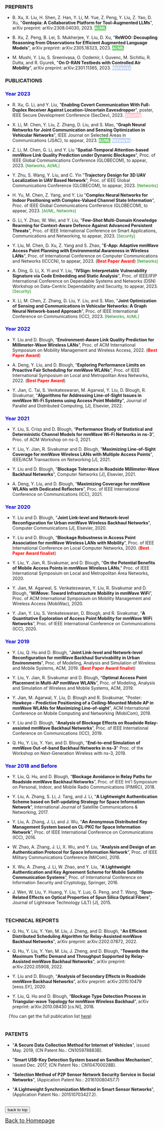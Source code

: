 <!-- 
## <span id="j7"><font color='darkblue' face="Georgia">RECENT PUBLICATIONS</font></span> -->
<!--  ([Google Scholar Profile](https://scholar.google.com/citations?user=B0m2kgQAAAAJ&hl=en)) -->
 
<!-- ### JOURNAL PUBLICATIONS 

* Y. Jian, C. Tai, S. Venkateswaran, M. Agarwal, Y. Liu, D. Blough, R. Sivakumar, "**Algorithms for Addressing Line-of-Sight Issues in mmWave Wi-Fi Systems using Access Point Mobility**", Journal of Parallel and Distributed Computing, Elsevier, 2022.
 
* Y. Liu, Y. Jian, R. Sivakumar and D. Blough, "**Maximizing Line-of-Sight Coverage for mmWave Wireless LANs with Multiple Access Points**", IEEE/ACM Transactions on Networking, 2021.
 
* Y. Liu and D. Blough, "**Blockage Tolerance in Roadside Millimeter-Wave Backhaul Networks**" [J], Computer Networks, Elsevier, 2021.

* Y. Liu and D. Blough, "**Joint Link-level and Network-level Reconfiguration for Urban mmWave Wireless Backhaul Networks**", Computer Communications, Elsevier, 2020.

* Y. Liu, A. Zhang, S. Li, J. Tang, and J. Li, “**A Lightweight Authentication Scheme based on Self-updating Strategy for Space Information Network**”, International Journal of Satellite Communications & Networking, 2017.

* J. Wen, W. Liu, Y. Huang, Y. Liu, Y. Luo, G. Peng, and T. Wang, “**Spun-Related Effects on Optical Properties of Spun Silica Optical Fibers**” [J], Journal of Lightwave Technology (JLT), 2015.
<br /> <br /> -->

### PREPRINTS
* B. Xu, X. Liu, H. Shen, Z. Han, Y. Li, M. Yue, Z. Peng, Y. Liu, Z. Yao, D. Xu, "**Gentopia: A Collaborative Platform for Tool-Augmented LLMs**", arXiv preprint: 	arXiv:2308.04030, 2023. **<font style="background: rgb(100, 200, 100)" color='white' size=2>AI/ML</font>**

* B. Xu, Z. Peng, B. Lei, S. Mukherjee, Y. Liu, D. Xu, "**ReWOO: Decoupling Reasoning from Observations for Efficient Augmented Language Models**", arXiv preprint: arXiv:2305.18323, 2023. **<font style="background: rgb(100, 200, 100)" color='white' size=2>AI/ML</font>**

* M. Mushi, Y. Liu, S. Sreenivasa, O. Ozdemir, I. Guvenc, M. Sichitiu, R. Dutta, and R. Gyurek, "**On O-RAN Testbeds with Controlled Air Mobility**", arXiv preprint: arXiv:2301.11365, 2023. **<font style="background: rgb(193, 210, 240)" color='white' size=2>Networks</font>**

### PUBLICATIONS 
### <font color='#0000dd'>Year 2023</font>

* R. Xu, G. Li, and Y. Liu, "**Enabling Covert Communication With Full-Duplex Receiver Against Location-Uncertain Eavesdropper**", poster, IEEE Secure Development Conference (SecDev), 2023. **<font style="background: rgb(255, 192, 203)" color='white' size=2>Security</font>**

* X. Li, M. Chen, Y. Liu, Z. Zhang, D. Liu, and S. Mao, "**Graph Neural Networks for Joint Communication and Sensing Optimization in Vehicular Networks**", IEEE Journal on Selected Areas in Communications (JSAC), to appear, 2023. **<font style="background: rgb(100, 200, 100)" color='white' size=2>AI/ML</font>** **<font style="background: rgb(193, 210, 240)" color='white' size=2>Networks</font>**

* Z. Li, M. Chen, G. Li, and Y. Liu "**Spatial-Temporal Attention-based mmWave Link Quality Prediction under Dynamic Blockages**", Proc. of IEEE Global Communications Conference (GLOBECOM), to appear, 2023. <font color='green' size =2>\[Networks, AI/ML\]</font>

* Y. Zhu, S. Wang, Y. Liu, and C. Yin "**Trajectory Design for 3D UAV Localization in UAV Based Network**", Proc. of IEEE Global Communications Conference (GLOBECOM), to appear, 2023. <font color='green' size =2>\[Networks\]</font>

* H. Yu, M. Chen, Z. Yang, and Y. Liu "**Complex Neural Networks for Indoor Positioning with Complex-Valued Channel State Information**", Proc. of IEEE Global Communications Conference (GLOBECOM), to appear, 2023. <font color='green' size =2>\[AI/ML, Networks\]</font>

* G. Li, Y. Zhao, W. Wei, and Y. Liu, "**Few-Shot Multi-Domain Knowledge Rearming for Context-Aware Defence Against Advanced Persistent Threats**", Proc. of IEEE International Conference on Smart Applications, Communications and Networking, to appear, 2023. <font color='green' size =2>\[Security\]</font>

* Y. Liu, M. Chen, D. Xu, Z. Yang and S. Zhao, "**E-App: Adaptive mmWave Access Point Planning with Environmental Awareness in Wireless LANs**", Proc. of International Conference on Computer Communications and Networks (ICCCN), to appear, 2023. (**<font color='red'>Best Paper Award</font>**) <font color='green' size =2>\[Networks\]</font>

* A. Ding, G. Li, X. Yi and Y. Liu, "**IVSign: Interpretable Vulnerability Signature via Code Embedding and Static Analysis**", Proc. of IEEE/IFIP International Conference on Dependable Systems and Networks (DSN) Workshop on Data-Centric Dependability and Security, to appear, 2023. <font color='green' size =2>\[Security\]</font>

* X. Li, M. Chen, Z. Zhang, D. Liu, Y. Liu, and S. Mao, "**Joint Optimization of Sensing and Communications in Vehicular Networks: A Graph Neural Network-based Approach**", Proc. of IEEE International Conference on Communications (ICC), 2023. <font color='green' size =2>\[Networks, AI/ML\]</font>

### <font color='#0000dd'>Year 2022</font>

* Y. Liu and D. Blough, “**Environment-Aware Link Quality Prediction for Millimeter-Wave Wireless LANs**”, Proc. of ACM International Symposium on Mobility Management and Wireless Access, 2022. (**<font color='red'>Best Paper Award</font>**)

* A. Deng, Y. Liu, and D. Blough, “**Exploring Performance Limits on Proactive Fair Scheduling for mmWave WLANs**”, Proc. of IEEE International Symposium on Local and Metropolitan Area Networks, 2022. (**<font color='red'>Best Paper Award</font>**)

* Y. Jian, C. Tai, S. Venkateswaran, M. Agarwal, Y. Liu, D. Blough, R. Sivakumar, "**Algorithms for Addressing Line-of-Sight Issues in mmWave Wi-Fi Systems using Access Point Mobility**", Journal of Parallel and Distributed Computing, \[J\], Elsevier, 2022.

### <font color='#0000dd'>Year 2021</font>

* Y. Liu, S. Crisp and D. Blough, “**Performance Study of Statistical and Deterministic Channel Models for mmWave Wi-Fi Networks in ns-3**”, Proc. of ACM Workshop on ns-3, 2021.

* Y. Liu, Y. Jian, R. Sivakumar and D. Blough, "**Maximizing Line-of-Sight Coverage for mmWave Wireless LANs with Multiple Access Points**", IEEE/ACM Transactions on Networking \[J\], 2021.

* Y. Liu and D. Blough, "**Blockage Tolerance in Roadside Millimeter-Wave Backhaul Networks**", Computer Networks \[J\], Elsevier, 2021.

* A. Deng, Y. Liu, and D. Blough, “**Maximizing Coverage for mmWave WLANs with Dedicated Reflectors**”, Proc. of IEEE International Conference on Communications (ICC), 2021.

### <font color='#0000dd'>Year 2020</font>

* Y. Liu and D. Blough, "**Joint Link-level and Network-level Reconfiguration for Urban mmWave Wireless Backhaul Networks**", Computer Communications \[J\], Elsevier, 2020.

*	Y. Liu and D. Blough, “**Blockage Robustness in Access Point Association for mmWave Wireless LANs with Mobility**”, Proc. of IEEE International Conference on Local Computer Networks, 2020. (**<font color='red'>Best Paper Award finalist</font>**)

*	Y. Liu, Y. Jian, R. Sivakumar, and D. Blough, "**On the Potential Benefits of Mobile Access Points in mmWave Wireless LANs**," Proc. of IEEE International Symposium on Local and Metropolitan Area Networks, 2020.

*	Y. Jian, M. Agarwal, S. Venkateswaran, Y. Liu, R. Sivakumar and D. Blough, “**WiMove: Toward Infrastructure Mobility in mmWave WiFi**”, Proc. of ACM International Symposium on Mobility Management and Wireless Access (MobiWac), 2020.

*	Y. Jian, Y. Liu, S. Venkateswaran, D. Blough, and R. Sivakumar, “**A Quantitative Exploration of Access Point Mobility for mmWave WiFi Networks**”, Proc. of IEEE International Conference on Communications (ICC), 2020.

### <font color='#0000dd'>Year 2019</font>

* Y. Liu, Q. Hu and D. Blough, “**Joint Link-level and Network-level Reconfiguration for mmWave Backhaul Survivability in Urban Environments**”, Proc. of Modeling, Analysis and Simulation of Wireless and Mobile Systems, ACM, 2019. (**<font color='red'>Best Paper Award finalist</font>**)

* Y. Liu, Y. Jian, R. Sivakumar and D. Blough, “**Optimal Access Point Placement in Multi-AP mmWave WLANs**”, Proc. of Modeling, Analysis and Simulation of Wireless and Mobile Systems, ACM, 2019.

* Y. Jian, M. Agarwal, Y. Liu, D. Blough and R. Sivakumar, "Poster: **Hawkeye - Predictive Positioning of a Ceiling-Mounted Mobile AP in mmWave WLANs for Maximizing Line-of-sight**", ACM International Conference on Mobile Computing and Networking (MobiCom), 2019.

* Y. Liu and D. Blough, “**Analysis of Blockage Effects on Roadside Relay-assisted mmWave Backhaul Networks**”, Proc. of IEEE International Conference on Communications (ICC), 2019.

* Q. Hu, Y. Liu, Y. Yan, and D. Blough, "**End-to-end Simulation of mmWave Out-of-band Backhaul Networks in ns-3**" Proc. of the Workshop on Next-Generation Wireless with ns-3, 2019.

### <font color='#0000dd'>Year 2018 and Before</font>

* Y. Liu, Q. Hu, and D. Blough, “**Blockage Avoidance in Relay Paths for Roadside mmWave Backhaul Networks**”, Proc. of IEEE Int'l Symposium on Personal, Indoor, and Mobile Radio Communications (PIMRC), 2018.

* Y. Liu, A. Zhang, S. Li, J. Tang, and J. Li, “**A Lightweight Authentication Scheme based on Self-updating Strategy for Space Information Network**”, International Journal of Satellite Communications & Networking, 2017.

* Y. Liu, A. Zhang, J. Li, and J. Wu, “**An Anonymous Distributed Key Management System based on CL-PKC for Space Information Network**”, Proc. of IEEE International Conference on Communications (ICC), 2016.

*	W. Zhao, A. Zhang, J. Li, X. Wu, and Y. Liu, “**Analysis and Design of an Authentication Protocol for Space Information Network**”, Proc. of IEEE Military Communications Conference (MilCom), 2016.

*	X. Wu, A. Zhang, J. Li, W. Zhao, and Y. Liu, “**A Lightweight Authentication and Key Agreement Scheme for Mobile Satellite Communication Systems**”, Proc. of International Conference on Information Security and Cryptology, Springer, 2016.

* J. Wen, W. Liu, Y. Huang, Y. Liu, Y. Luo, G. Peng, and T. Wang, “**Spun-Related Effects on Optical Properties of Spun Silica Optical Fibers**”, Journal of Lightwave Technology (JLT) \[J\], 2015.
<br /> <br />


### TECHNICAL REPORTS
* Q. Hu, Y. Liu, Y. Yan, M. Liu, J. Zheng, and D. Blough, "**An Efficient Distributed Scheduling Algorithm for Relay-Assisted mmWave Backhaul Networks**", arXiv preprint: arXiv:2202.07872, 2022.

* Q. Hu, Y. Liu, Y. Yan, M. Liu, J. Zheng, and D. Blough, "**Towards the Maximum Traffic Demand and Throughput Supported by Relay-Assisted mmWave Backhaul Networks**", arXiv preprint: arXiv:2202.05908, 2022.

* Y. Liu and D. Blough, “**Analysis of Secondary Effects in Roadside mmWave Backhaul Networks**”, arXiv preprint: arXiv:2010.10479 \[eess.SY\], 2020.

* Y. Liu, Q. Hu and D. Blough, “**Blockage Type Detection Process in Triangular-wave Topology for mmWave Wireless Backhaul**”, arXiv preprint: arXiv:2010.08430 \[cs.NI\], 2018.

&nbsp;&nbsp;&nbsp;(You can get the full publication list [here](https://scholar.google.com/citations?user=B0m2kgQAAAAJ&hl=en))
<br /> <br />
 


<!-- ## <span id="j8"><font color='darkblue' face="Georgia">PATENTS</font></span> -->
### PATENTS
* "**A Secure Data Collection Method for Internet of Vehicles**", issued May. 2019, (CN Patent No.: CN105978883B).  

* "**Smart USB-Key Detection System based on Sandbox Mechanism**”, issued Dec. 2017, (CN Patent No.: CN104700028B).

* "**Selection Method of P2P Sensor Network Security Service in Social Networks**", (Appication Patent No.: 201610080457.7)

* "**A Lightweight Synchronization Method in Smart Sensor Networks**", (Application Patent No.: 201510703427.2).
<br />

<div style="text-align:left">
     <a href="#top"><input type="button" value="back to top" /></a>
</div>

[<u><font size='4'>Back to Homepage</font></u>](https://yuchen-sh.github.io)

  


